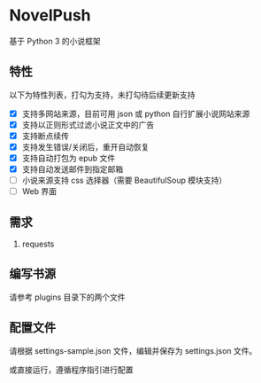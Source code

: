 NovelPush
======

基于 Python 3 的小说框架

特性
------

以下为特性列表，打勾为支持，未打勾待后续更新支持

- [x] 支持多网站来源，目前可用 json 或 python 自行扩展小说网站来源
- [x] 支持以正则形式过滤小说正文中的广告
- [x] 支持断点续传
- [x] 支持发生错误/关闭后，重开自动恢复
- [x] 支持自动打包为 epub 文件
- [x] 支持自动发送邮件到指定邮箱
- [ ] 小说来源支持 css 选择器（需要 BeautifulSoup 模块支持）
- [ ] Web 界面

需求
------

1. requests

编写书源
------

请参考 plugins 目录下的两个文件

配置文件
------

请根据 settings-sample.json 文件，编辑并保存为 settings.json 文件。

或直接运行，遵循程序指引进行配置